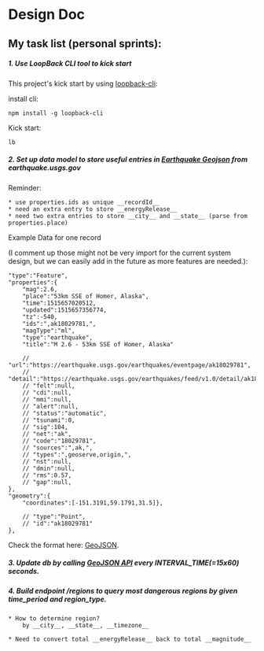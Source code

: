 # Design Doc

## My task list (personal sprints):

##### 1. Use LoopBack CLI tool to kick start

This project's kick start by using [loopback-cli](http://loopback.io/getting-started/):

install cli:
```
npm install -g loopback-cli
```

Kick start:
```
lb
```

##### 2. Set up data model to store useful entries in [Earthquake Geojson](http://earthquake.usgs.gov/earthquakes/feed/v1.0/summary/all_month.geojson) from earthquake.usgs.gov

Reminder:

    * use properties.ids as unique __recordId__
    * need an extra entry to store __energyRelease__
    * need two extra entries to store __city__ and __state__ (parse from properties.place) 

Example Data for one record 

(I comment up those might not be very import for the current system design, but we can easily add in the future as more features are needed.):

```
"type":"Feature",
"properties":{
    "mag":2.6,
    "place":"53km SSE of Homer, Alaska",
    "time":1515657020512,
    "updated":1515657356774,
    "tz":-540,
    "ids":",ak18029781,",
    "magType":"ml",
    "type":"earthquake",
    "title":"M 2.6 - 53km SSE of Homer, Alaska"

    // "url":"https://earthquake.usgs.gov/earthquakes/eventpage/ak18029781",
    // "detail":"https://earthquake.usgs.gov/earthquakes/feed/v1.0/detail/ak18029781.geojson",
    // "felt":null,
    // "cdi":null,
    // "mmi":null,
    // "alert":null,
    // "status":"automatic",
    // "tsunami":0,
    // "sig":104,
    // "net":"ak",
    // "code":"18029781",
    // "sources":",ak,",
    // "types":",geoserve,origin,",
    // "nst":null,
    // "dmin":null,
    // "rms":0.57,
    // "gap":null,
},
"geometry":{
    "coordinates":[-151.3191,59.1791,31.5]},

    // "type":"Point",
    // "id":"ak18029781"
},
```

Check the format here: [GeoJSON](http://earthquake.usgs.gov/earthquakes/feed/v1.0/geojson.php).

##### 3. Update db by calling [GeoJSON API](http://earthquake.usgs.gov/earthquakes/feed/v1.0/summary/all_month.geojson) every INTERVAL_TIME(=15x60) seconds.

##### 4. Build endpoint ___/regions___ to query most dangerous regions by given _time_period_ and _region_type_.
    
    * How to determine region?
        by __city__, __state__, __timezone__

    * Need to convert total __energyRelease__ back to total __magnitude__
